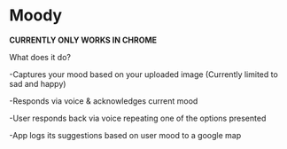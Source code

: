 # Moody

**CURRENTLY ONLY WORKS IN CHROME**

What does it do?

-Captures your mood based on your uploaded image (Currently limited to sad and happy)

-Responds via voice & acknowledges current mood

-User responds back via voice repeating one of the options presented

-App logs its suggestions based on user mood to a google map
